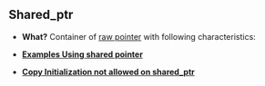 ## Shared_ptr
- **What?** Container of [raw pointer](..) with following characteristics:

- **[Examples Using shared pointer](Examples)**
- **[Copy Initialization not allowed on shared_ptr](Copy_Initialization)**
